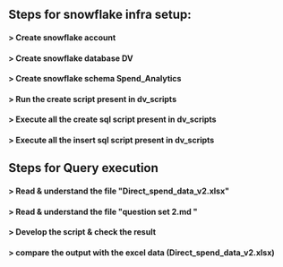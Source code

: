 ## Steps for snowflake infra setup:
#### > Create snowflake account
#### > Create snowflake database DV
#### > Create snowflake schema Spend_Analytics
#### > Run the create script present in dv_scripts
#### > Execute all the create sql script present in dv_scripts
#### > Execute all the insert sql script present in dv_scripts


## Steps for Query execution
#### > Read & understand the file "Direct_spend_data_v2.xlsx"
#### > Read & understand the file  "question set 2.md "
#### > Develop the script & check the result
#### > compare the output with the excel data (Direct_spend_data_v2.xlsx)





